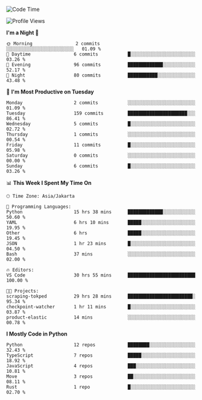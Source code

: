 <!--START_SECTION:waka-->
![Code Time](http://img.shields.io/badge/Code%20Time-1%2C784%20hrs%2016%20mins-blue)

![Profile Views](http://img.shields.io/badge/Profile%20Views-4-blue)

**I'm a Night 🦉** 

```text
🌞 Morning                2 commits           ░░░░░░░░░░░░░░░░░░░░░░░░░   01.09 % 
🌆 Daytime                6 commits           █░░░░░░░░░░░░░░░░░░░░░░░░   03.26 % 
🌃 Evening                96 commits          █████████████░░░░░░░░░░░░   52.17 % 
🌙 Night                  80 commits          ███████████░░░░░░░░░░░░░░   43.48 % 
```
📅 **I'm Most Productive on Tuesday** 

```text
Monday                   2 commits           ░░░░░░░░░░░░░░░░░░░░░░░░░   01.09 % 
Tuesday                  159 commits         ██████████████████████░░░   86.41 % 
Wednesday                5 commits           █░░░░░░░░░░░░░░░░░░░░░░░░   02.72 % 
Thursday                 1 commits           ░░░░░░░░░░░░░░░░░░░░░░░░░   00.54 % 
Friday                   11 commits          █░░░░░░░░░░░░░░░░░░░░░░░░   05.98 % 
Saturday                 0 commits           ░░░░░░░░░░░░░░░░░░░░░░░░░   00.00 % 
Sunday                   6 commits           █░░░░░░░░░░░░░░░░░░░░░░░░   03.26 % 
```


📊 **This Week I Spent My Time On** 

```text
🕑︎ Time Zone: Asia/Jakarta

💬 Programming Languages: 
Python                   15 hrs 38 mins      █████████████░░░░░░░░░░░░   50.60 % 
YAML                     6 hrs 10 mins       █████░░░░░░░░░░░░░░░░░░░░   19.95 % 
Other                    6 hrs               █████░░░░░░░░░░░░░░░░░░░░   19.45 % 
JSON                     1 hr 23 mins        █░░░░░░░░░░░░░░░░░░░░░░░░   04.50 % 
Bash                     37 mins             ░░░░░░░░░░░░░░░░░░░░░░░░░   02.00 % 

🔥 Editors: 
VS Code                  30 hrs 55 mins      █████████████████████████   100.00 % 

🐱‍💻 Projects: 
scraping-tokped          29 hrs 28 mins      ████████████████████████░   95.34 % 
checkpoint-watcher       1 hr 11 mins        █░░░░░░░░░░░░░░░░░░░░░░░░   03.87 % 
product-elastic          14 mins             ░░░░░░░░░░░░░░░░░░░░░░░░░   00.78 % 
```

**I Mostly Code in Python** 

```text
Python                   12 repos            ████████░░░░░░░░░░░░░░░░░   32.43 % 
TypeScript               7 repos             █████░░░░░░░░░░░░░░░░░░░░   18.92 % 
JavaScript               4 repos             ███░░░░░░░░░░░░░░░░░░░░░░   10.81 % 
Move                     3 repos             ██░░░░░░░░░░░░░░░░░░░░░░░   08.11 % 
Rust                     1 repo              █░░░░░░░░░░░░░░░░░░░░░░░░   02.70 % 
```




<!--END_SECTION:waka-->
